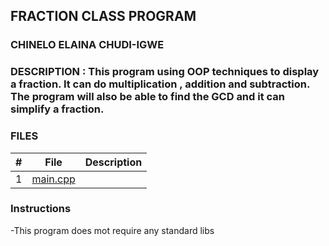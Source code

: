 ## FRACTION CLASS PROGRAM 
### CHINELO ELAINA CHUDI-IGWE
### DESCRIPTION : This program using OOP techniques to display a fraction. It can do multiplication , addition and subtraction. The program will also be able to find the GCD and it can simplify a fraction.

### FILES 
|  #  |  File | Description |
| :--:| ----- | ------------|
|  1  |[main.cpp](https://github.com/nelo-igwe/4883-Prog-Tech-nelo-igwe/blob/main/Assignments/P01/main.cpp) 

### Instructions
-This program does mot require any standard libs 
